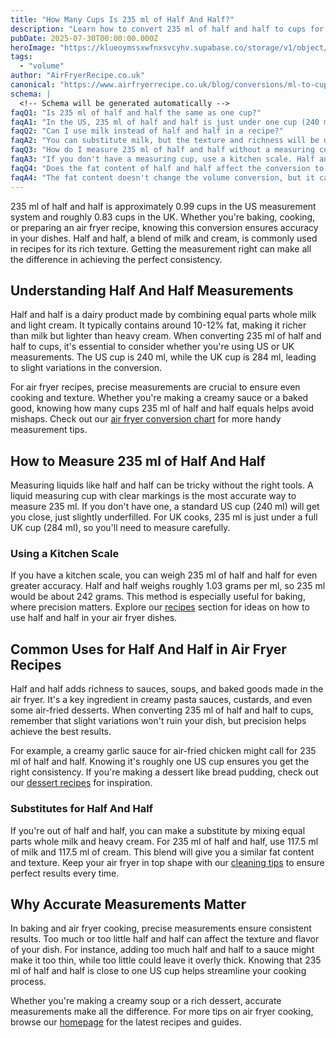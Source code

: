 ```yaml
---
title: "How Many Cups Is 235 ml of Half And Half?"
description: "Learn how to convert 235 ml of half and half to cups for perfect recipes every time. Get precise measurements for baking and cooking."
pubDate: 2025-07-30T00:00:00.000Z
heroImage: "https://klueoymssxwfnxsvcyhv.supabase.co/storage/v1/object/public/Shmucket/how-many-cups-is-235-ml-of-half-and-half.webp"
tags:
  - "volume"
author: "AirFryerRecipe.co.uk"
canonical: "https://www.airfryerrecipe.co.uk/blog/conversions/ml-to-cups/how-many-cups-is-235-ml-of-half-and-half"
schema: |
  <!-- Schema will be generated automatically -->
faqQ1: "Is 235 ml of half and half the same as one cup?"
faqA1: "In the US, 235 ml of half and half is just under one cup (240 ml), so it's very close. In the UK, one cup is 284 ml, so 235 ml is roughly 0.83 cups. Always check which measurement system your recipe uses for the best results."
faqQ2: "Can I use milk instead of half and half in a recipe?"
faqA2: "You can substitute milk, but the texture and richness will be different. For a closer match, mix equal parts milk and heavy cream. For 235 ml of half and half, use 117.5 ml of milk and 117.5 ml of cream."
faqQ3: "How do I measure 235 ml of half and half without a measuring cup?"
faqA3: "If you don't have a measuring cup, use a kitchen scale. Half and half weighs about 1.03 grams per ml, so 235 ml is roughly 242 grams. Alternatively, a standard US cup holds 240 ml, so fill it just slightly under the top."
faqQ4: "Does the fat content of half and half affect the conversion to cups?"
faqA4: "The fat content doesn't change the volume conversion, but it can affect the recipe's outcome. Half and half's richness (10-12% fat) makes it ideal for creamy dishes. If substituting, adjust other ingredients to match the texture."
---
```

<p>235 ml of half and half is approximately 0.99 cups in the US measurement system and roughly 0.83 cups in the UK. Whether you're baking, cooking, or preparing an air fryer recipe, knowing this conversion ensures accuracy in your dishes. Half and half, a blend of milk and cream, is commonly used in recipes for its rich texture. Getting the measurement right can make all the difference in achieving the perfect consistency.</p>

<h2>Understanding Half And Half Measurements</h2>  
<p>Half and half is a dairy product made by combining equal parts whole milk and light cream. It typically contains around 10-12% fat, making it richer than milk but lighter than heavy cream. When converting 235 ml of half and half to cups, it's essential to consider whether you're using US or UK measurements. The US cup is 240 ml, while the UK cup is 284 ml, leading to slight variations in the conversion.</p>  
<p>For air fryer recipes, precise measurements are crucial to ensure even cooking and texture. Whether you're making a creamy sauce or a baked good, knowing how many cups 235 ml of half and half equals helps avoid mishaps. Check out our <a href=https://www.airfryerrecipe.co.uk/air-fryer-conversion-chart>air fryer conversion chart</a> for more handy measurement tips.</p>  

<h2>How to Measure 235 ml of Half And Half</h2>  
<p>Measuring liquids like half and half can be tricky without the right tools. A liquid measuring cup with clear markings is the most accurate way to measure 235 ml. If you don't have one, a standard US cup (240 ml) will get you close, just slightly underfilled. For UK cooks, 235 ml is just under a full UK cup (284 ml), so you'll need to measure carefully.</p>  

<h3>Using a Kitchen Scale</h3>  
<p>If you have a kitchen scale, you can weigh 235 ml of half and half for even greater accuracy. Half and half weighs roughly 1.03 grams per ml, so 235 ml would be about 242 grams. This method is especially useful for baking, where precision matters. Explore our <a href=https://www.airfryerrecipe.co.uk/recipes>recipes</a> section for ideas on how to use half and half in your air fryer dishes.</p>  

<h2>Common Uses for Half And Half in Air Fryer Recipes</h2>  
<p>Half and half adds richness to sauces, soups, and baked goods made in the air fryer. It's a key ingredient in creamy pasta sauces, custards, and even some air-fried desserts. When converting 235 ml of half and half to cups, remember that slight variations won't ruin your dish, but precision helps achieve the best results.</p>  
<p>For example, a creamy garlic sauce for air-fried chicken might call for 235 ml of half and half. Knowing it's roughly one US cup ensures you get the right consistency. If you're making a dessert like bread pudding, check out our <a href=https://www.airfryerrecipe.co.uk/recipe-category/dessert>dessert recipes</a> for inspiration.</p>  

<h3>Substitutes for Half And Half</h3>  
<p>If you're out of half and half, you can make a substitute by mixing equal parts whole milk and heavy cream. For 235 ml of half and half, use 117.5 ml of milk and 117.5 ml of cream. This blend will give you a similar fat content and texture. Keep your air fryer in top shape with our <a href=https://www.airfryerrecipe.co.uk/air-fryer-cleaner>cleaning tips</a> to ensure perfect results every time.</p>  

<h2>Why Accurate Measurements Matter</h2>  
<p>In baking and air fryer cooking, precise measurements ensure consistent results. Too much or too little half and half can affect the texture and flavor of your dish. For instance, adding too much half and half to a sauce might make it too thin, while too little could leave it overly thick. Knowing that 235 ml of half and half is close to one US cup helps streamline your cooking process.</p>  
<p>Whether you're making a creamy soup or a rich dessert, accurate measurements make all the difference. For more tips on air fryer cooking, browse our <a href=https://www.airfryerrecipe.co.uk>homepage</a> for the latest recipes and guides.</p>
